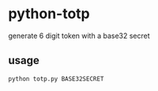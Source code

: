 # python-totp
generate 6 digit token with a base32 secret

## usage
```bash
python totp.py BASE32SECRET
```
